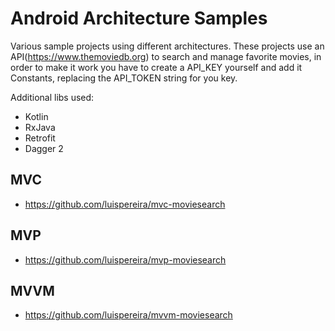 # Android Architecture Samples

Various sample projects using different architectures. These projects use an API(https://www.themoviedb.org) to search and manage favorite movies, in order to make it work you have to create a API_KEY yourself and add it Constants, replacing the API_TOKEN string for you key.

Additional libs used:
 - Kotlin
 - RxJava
 - Retrofit
 - Dagger 2

## MVC
 - https://github.com/luispereira/mvc-moviesearch

## MVP
 - https://github.com/luispereira/mvp-moviesearch


## MVVM 
 - https://github.com/luispereira/mvvm-moviesearch
